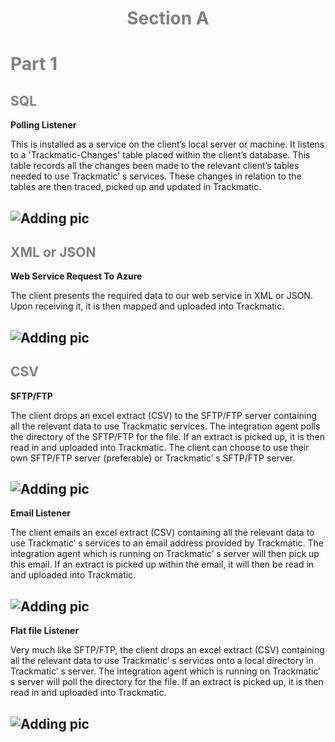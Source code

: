 <h1 style="text-align: center;">
<span style="color:grey">Section A</span>
</h1>

# <span style="color:grey">Part 1</span>

## <span style="color:grey">SQL</span>
__**Polling Listener**__

This is installed as a service on the client’s local server or machine. It listens to a 'Trackmatic-Changes' table placed within the client’s database. This table records all the changes been made to the relevant client’s tables needed to use Trackmatic’ s services. These changes in relation to the tables are then traced, picked up and updated in Trackmatic.

## ![Adding pic](../../Images/pollingListener.png)

## <span style="color:grey">XML or JSON</span>
__**Web Service Request To Azure**__

The client presents the required data to our web service in XML or JSON. Upon receiving it, it is then mapped and uploaded into Trackmatic.

## ![Adding pic](../../Images/webServiceListener.png)

## <span style="color:grey">CSV</span>
__**SFTP/FTP**__

The client drops an excel extract (CSV) to the SFTP/FTP server containing all the relevant data to use Trackmatic services. The integration agent polls the directory of the SFTP/FTP for the file. If an extract is picked up, it is then read in and uploaded into Trackmatic. The client can choose to use their own SFTP/FTP server (preferable) or Trackmatic’ s SFTP/FTP server.

## ![Adding pic](../../Images/sftp_ftpListener.png)

__**Email Listener**__

The client emails an excel extract (CSV) containing all the relevant data to use Trackmatic’ s services to an email address provided by Trackmatic. The integration agent which is running on Trackmatic’ s server will then pick up this email. If an extract is picked up within the email, it will then be read in and uploaded into Trackmatic.

## ![Adding pic](../../Images/emailListener.png)

__**Flat file Listener**__

Very much like SFTP/FTP, the client drops an excel extract (CSV) containing all the relevant data to use Trackmatic’ s services onto a local directory in Trackmatic’  s server. The integration agent which is running on Trackmatic’ s server will poll the directory for the file. If an extract is picked up, it is then read in and uploaded into Trackmatic.

## ![Adding pic](../../Images/flatFileListener.png)